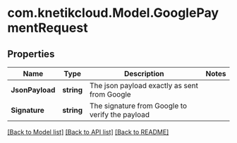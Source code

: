 # com.knetikcloud.Model.GooglePaymentRequest
## Properties

Name | Type | Description | Notes
------------ | ------------- | ------------- | -------------
**JsonPayload** | **string** | The json payload exactly as sent from Google | 
**Signature** | **string** | The signature from Google to verify the payload | 

[[Back to Model list]](../README.md#documentation-for-models) [[Back to API list]](../README.md#documentation-for-api-endpoints) [[Back to README]](../README.md)

